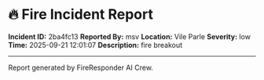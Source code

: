 
# 🔥 Fire Incident Report

**Incident ID:** 2ba4fc13
**Reported By:** msv
**Location:** Vile Parle
**Severity:** low
**Time:** 2025-09-21 12:01:07
**Description:** fire breakout

---

Report generated by FireResponder AI Crew.
